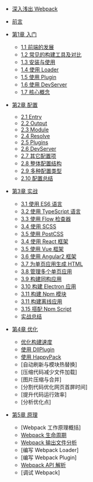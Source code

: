 - [深入浅出 Webpack](README.md)
- [前言](前言.md)
- [第1章 入门](1入门/README.md)

  - [1.1 前端的发展](1入门/1.1前端的发展.md)
  - [1.2 常见的构建工具及对比](1入门/1.2常见的构建工具及对比.md)
  - [1.3 安装与使用](1入门/1.3安装与使用.md)
  - [1.4 使用 Loader](1入门/1.4使用Loader.md)
  - [1.5 使用 Plugin](1入门/1.5使用Plugin.md)
  - [1.6 使用 DevServer](1入门/1.6使用DevServer.md)
  - [1.7 核心概念](1入门/1.7核心概念.md)
  
- [第2章 配置](2配置/README.md)

  - [2.1 Entry](2配置/2.1Entry.md) 
  - [2.2 Output](2配置/2.2Output.md)
  - [2.3 Module](2配置/2.3Module.md)
  - [2.4 Resolve](2配置/2.4Resolve.md)
  - [2.5 Plugins](2配置/2.5Plugins.md)
  - [2.6 DevServer](2配置/2.6DevServer.md)
  - [2.7 其它配置项](2配置/2.7其它配置项.md)
  - [2.8 整体配置结构](2配置/2.8整体配置结构.md)
  - [2.9 多种配置类型](2配置/2.9多种配置类型.md)
  - [2.10 配置总结](2配置/2.10配置总结.md)
  
- [第3章 实战](3实战/README.md)

  - [3.1 使用 ES6 语言](3实战/3.1使用ES6语言.md)
  - [3.2 使用 TypeScript 语言](3实战/3.2使用TypeScript语言.md)
  - [3.3 使用 Flow 检查器](3实战/3.3使用Flow检查器.md)
  - [3.4 使用 SCSS](3实战/3.4使用SCSS语言.md)
  - [3.5 使用 PostCSS](3实战/3.5使用PostCSS.md)
  - [3.4 使用 React 框架](3实战/3.4使用React框架.md)
  - [3.5 使用 Vue 框架](3实战/3.5使用Vue框架.md)
  - [3.6 使用 Angular2 框架](3实战/3.6使用Angular2框架.md)
  - [3.7 为单页应用生成 HTML](3实战/3.7为单页应用生成HTML.md)
  - [3.8 管理多个单页应用](3实战/3.8管理多个单页应用.md)
  - [3.9 构建同构应用](3实战/3.9构建同构应用.md)
  - [3.10 构建 Electron 应用](3实战/3.10构建Electron应用.md)
  - [3.11 构建 Npm 模块](3实战/3.11构建Npm模块.md)
  - [3.11 构建离线应用](3实战/3.12构建离线应用.md)
  - [3.15 搭配 Npm Script](3实战/3.13搭配NpmScript.md)
  - [实战总结](3实战/实战总结.md)

- [第4章 优化](4优化/README.md)

  - [优化构建速度](4优化/缩小文件搜索范围.md)
  - [使用 DllPlugin](4优化/使用DllPlugin.md)
  - [使用 HappyPack](4优化/使用HappyPack.md)
  - [自动刷新与模块热替换]
  - [压缩代码减少文件加载]
  - [图片压缩与合并]
  - [分割代码优化网页首屏时间]
  - [提升代码运行效率]
  - [分析优化点]
  
- [第5章 原理](5原理/README.md)

  - [Webpack 工作原理概括]
  - [Webpack 生命周期](5原理/Webpack生命周期.md)
  - [Webpack 输出文件分析](5原理/Webpack输出文件分析.md)
  - [编写 Webpack Loader]
  - [编写 Webpack Plugin]
  - [Webpack API 解析](5原理/WebpackAPI解析.md)
  - [调试 Webpack]
